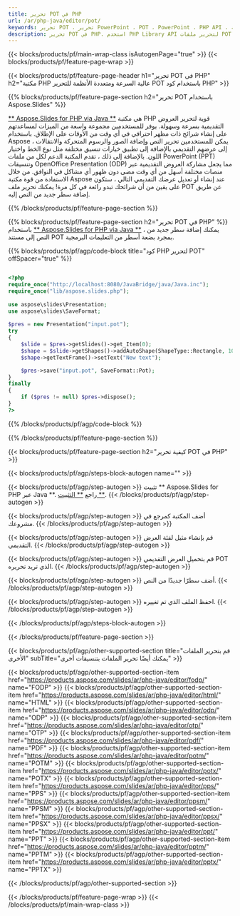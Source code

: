 ```yaml
---
title: تحرير POT في PHP
url: /ar/php-java/editor/pot/
keywords: تحرير POT ، تحرير PowerPoint ، POT ، PowerPoint ، PHP API ، مكتبة PHP
description: تحرير POT في PHP. استخدم PHP Library API لتحرير ملفات POT
---
```


{{< blocks/products/pf/main-wrap-class isAutogenPage="true" >}}
{{< blocks/products/pf/feature-page-wrap >}}

{{< blocks/products/pf/feature-page-header h1="تحرير POT في PHP" h2="مكتبة PHP عالية السرعة ومتعددة الأنظمة للتحرير POT باستخدام كود PHP" >}}

{{% blocks/products/pf/feature-page-section h2="تحرير POT باستخدام Aspose.Slides" %}}

[** Aspose.Slides for PHP via Java **](https://products.aspose.com/slides/ar/php-java/) هي مكتبة PHP قوية لتحرير العروض التقديمية بسرعة وسهولة. يوفر للمستخدمين مجموعة واسعة من الميزات لمساعدتهم على إنشاء شرائح ذات مظهر احترافي في أي وقت من الأوقات على الإطلاق. باستخدام Aspose ، يمكن للمستخدمين تحرير النص وإضافة الصور والرسوم المتحركة والانتقالات إلى عرضهم التقديمي بالإضافة إلى تطبيق خيارات تنسيق مختلفة مثل نوع الخط واختيار اللون. بالإضافة إلى ذلك ، تقدم المكتبة الدعم لكل من ملفات PowerPoint (PPT) وتنسيقات OpenOffice Presentation (ODP) مما يجعل مشاركة العروض التقديمية عبر منصات مختلفة أسهل من أي وقت مضى دون ظهور أي مشاكل في التوافق. من خلال الاستفادة من قوة مكتبة Aspose عند إنشاء أو تعديل عرضك التقديمي التالي ، ستكون على يقين من أن شرائحك تبدو رائعة في كل مرة!
يمكنك تحرير ملف POT عن طريق إضافة سطر جديد من النص إليه. 

{{% /blocks/products/pf/feature-page-section %}}

{{% blocks/products/pf/feature-page-section  h2="تحرير POT في PHP" %}}
باستخدام [** Aspose.Slides for PHP via Java **](https://products.aspose.com/slides/ar/php-java/) ، يمكنك إضافة سطر جديد من النص إلى مستند POT بمجرد بضعة أسطر من التعليمات البرمجية.

{{% blocks/products/pf/agp/code-block title="كود PHP لتحرير POT" offSpacer="true" %}}

```php

<?php
require_once("http://localhost:8080/JavaBridge/java/Java.inc");
require_once("lib/aspose.slides.php");
 
use aspose\slides\Presentation;
use aspose\slides\SaveFormat;
 
$pres = new Presentation("input.pot");
try
{
    $slide = $pres->getSlides()->get_Item(0);     
    $shape = $slide->getShapes()->addAutoShape(ShapeType::Rectangle, 10, 10, 100, 50);
    $shape->getTextFrame()->setText("New text");

    $pres->save("input.pot", SaveFormat::Pot);
}
finally
{
    if ($pres != null) $pres->dispose();
}
?>
```
{{% /blocks/products/pf/agp/code-block %}}

{{% /blocks/products/pf/feature-page-section %}}

{{< blocks/products/pf/feature-page-section  h2="كيفية تحرير POT في PHP" >}}

{{< blocks/products/pf/agp/steps-block-autogen name="" >}}


{{< blocks/products/pf/agp/step-autogen >}}
تثبيت ** Aspose.Slides for PHP عبر Java **. راجع [** التثبيت **](https://docs.aspose.com/slides/php-java/installation/).
{{< /blocks/products/pf/agp/step-autogen >}}

{{< blocks/products/pf/agp/step-autogen >}}
أضف المكتبة كمرجع في مشروعك.
{{< /blocks/products/pf/agp/step-autogen >}}

{{< blocks/products/pf/agp/step-autogen >}}
قم بإنشاء مثيل لفئة العرض التقديمي.
{{< /blocks/products/pf/agp/step-autogen >}}

{{< blocks/products/pf/agp/step-autogen >}}
قم بتحميل العرض التقديمي POT الذي تريد تحريره.
{{< /blocks/products/pf/agp/step-autogen >}}

{{< blocks/products/pf/agp/step-autogen >}}
أضف سطرًا جديدًا من النص.
{{< /blocks/products/pf/agp/step-autogen >}}

{{< blocks/products/pf/agp/step-autogen >}}
احفظ الملف الذي تم تغييره.
{{< /blocks/products/pf/agp/step-autogen >}}

{{< /blocks/products/pf/agp/steps-block-autogen >}}


{{< /blocks/products/pf/feature-page-section >}}

{{< blocks/products/pf/agp/other-supported-section title="قم بتحرير الملفات الأخرى" subTitle="يمكنك أيضًا تحرير الملفات بتنسيقات أخرى" >}}

{{< blocks/products/pf/agp/other-supported-section-item href="https://products.aspose.com/slides/ar/php-java/editor/fodp/" name="FODP" >}}
{{< blocks/products/pf/agp/other-supported-section-item href="https://products.aspose.com/slides/ar/php-java/editor/html/" name="HTML" >}}
{{< blocks/products/pf/agp/other-supported-section-item href="https://products.aspose.com/slides/ar/php-java/editor/odp/" name="ODP" >}}
{{< blocks/products/pf/agp/other-supported-section-item href="https://products.aspose.com/slides/ar/php-java/editor/otp/" name="OTP" >}}
{{< blocks/products/pf/agp/other-supported-section-item href="https://products.aspose.com/slides/ar/php-java/editor/pdf/" name="PDF" >}}
{{< blocks/products/pf/agp/other-supported-section-item href="https://products.aspose.com/slides/ar/php-java/editor/potm/" name="POTM" >}}
{{< blocks/products/pf/agp/other-supported-section-item href="https://products.aspose.com/slides/ar/php-java/editor/potx/" name="POTX" >}}
{{< blocks/products/pf/agp/other-supported-section-item href="https://products.aspose.com/slides/ar/php-java/editor/pps/" name="PPS" >}}
{{< blocks/products/pf/agp/other-supported-section-item href="https://products.aspose.com/slides/ar/php-java/editor/ppsm/" name="PPSM" >}}
{{< blocks/products/pf/agp/other-supported-section-item href="https://products.aspose.com/slides/ar/php-java/editor/ppsx/" name="PPSX" >}}
{{< blocks/products/pf/agp/other-supported-section-item href="https://products.aspose.com/slides/ar/php-java/editor/ppt/" name="PPT" >}}
{{< blocks/products/pf/agp/other-supported-section-item href="https://products.aspose.com/slides/ar/php-java/editor/pptm/" name="PPTM" >}}
{{< blocks/products/pf/agp/other-supported-section-item href="https://products.aspose.com/slides/ar/php-java/editor/pptx/" name="PPTX" >}}


{{< /blocks/products/pf/agp/other-supported-section >}}

{{< /blocks/products/pf/feature-page-wrap >}}
{{< /blocks/products/pf/main-wrap-class >}}